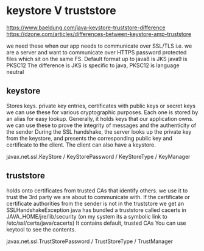 # keystore V truststore

https://www.baeldung.com/java-keystore-truststore-difference
https://dzone.com/articles/differences-between-keystore-amp-truststore

we need these when our app needs to communicate over SSL/TLS
i.e. we are a server and want to communicate over HTTPS
password protected files which sit on the same FS.
Default format up to java8 is JKS
java9 is PKSC12
The difference is JKS is specific to java, PKSC12 is language neutral

## keystore

Stores keys. private key entries, certificates with public keys or secret keys
we can use these for various cryptographic purposes.
Each one is stored by an alias for easy lookup.
Generally, it holds keys that our application owns.
we can use these to prove the integrity of messages and the authenticity of the sender
During the SSL handshake, the server looks up the private key from the keystore, and presents the corresponding public key and certificate to the client.
The client can also have a keystore.

javax.net.ssl.KeyStore / KeyStorePassword / KeyStoreType / KeyManager

## truststore

holds onto certificates from trusted CAs that identify others.
we use it to trust the 3rd party we are about to communicate with.
If the certificate or certificate authorities from the sender is not in the truststore we get an SSLHandshakeException
java has bundled a truststore called cacerts in JAVA_HOME/jre/lib/security
(on my system its a symbolic link to /etc/ssl/certs/java/cacerts)
It contains default, trusted CAs
You can use keytool to see the contents.

javax.net.ssl.TrustStorePassword / TrustStoreType / TrustManager
